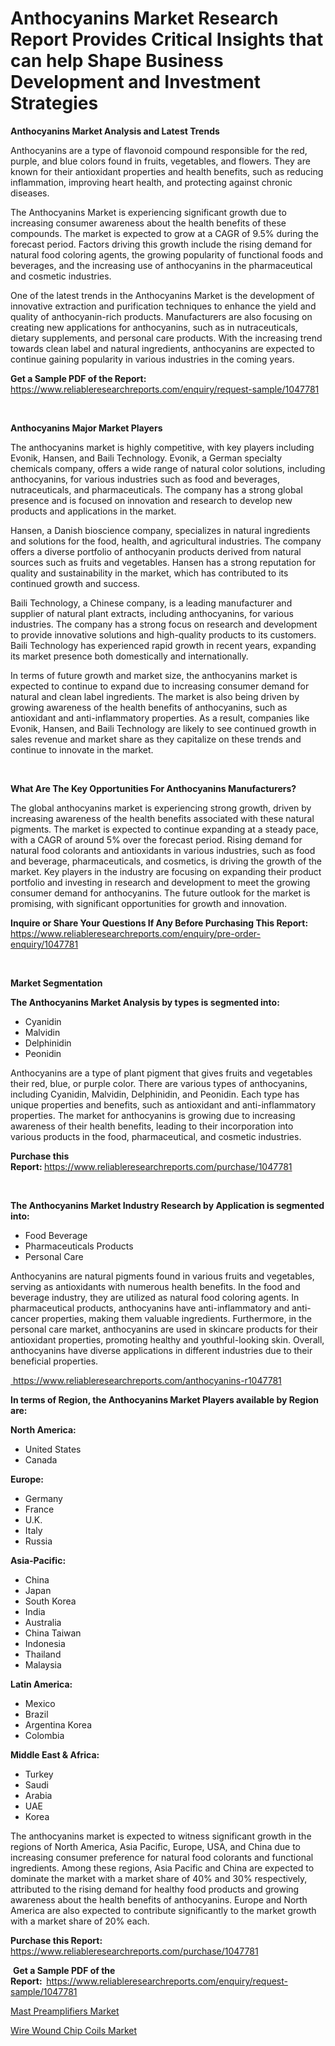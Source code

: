 <p><h1>Anthocyanins Market Research Report Provides Critical Insights that can help Shape Business Development and Investment Strategies</h1></p><p><strong>Anthocyanins Market Analysis and Latest Trends</strong></p>
<p><p>Anthocyanins are a type of flavonoid compound responsible for the red, purple, and blue colors found in fruits, vegetables, and flowers. They are known for their antioxidant properties and health benefits, such as reducing inflammation, improving heart health, and protecting against chronic diseases.</p><p>The Anthocyanins Market is experiencing significant growth due to increasing consumer awareness about the health benefits of these compounds. The market is expected to grow at a CAGR of 9.5% during the forecast period. Factors driving this growth include the rising demand for natural food coloring agents, the growing popularity of functional foods and beverages, and the increasing use of anthocyanins in the pharmaceutical and cosmetic industries.</p><p>One of the latest trends in the Anthocyanins Market is the development of innovative extraction and purification techniques to enhance the yield and quality of anthocyanin-rich products. Manufacturers are also focusing on creating new applications for anthocyanins, such as in nutraceuticals, dietary supplements, and personal care products. With the increasing trend towards clean label and natural ingredients, anthocyanins are expected to continue gaining popularity in various industries in the coming years.</p></p>
<p><strong>Get a Sample PDF of the Report:&nbsp;</strong> <a href="https://www.reliableresearchreports.com/enquiry/request-sample/1047781">https://www.reliableresearchreports.com/enquiry/request-sample/1047781</a></p>
<p>&nbsp;</p>
<p><strong>Anthocyanins Major Market Players</strong></p>
<p><p>The anthocyanins market is highly competitive, with key players including Evonik, Hansen, and Baili Technology. Evonik, a German specialty chemicals company, offers a wide range of natural color solutions, including anthocyanins, for various industries such as food and beverages, nutraceuticals, and pharmaceuticals. The company has a strong global presence and is focused on innovation and research to develop new products and applications in the market.</p><p>Hansen, a Danish bioscience company, specializes in natural ingredients and solutions for the food, health, and agricultural industries. The company offers a diverse portfolio of anthocyanin products derived from natural sources such as fruits and vegetables. Hansen has a strong reputation for quality and sustainability in the market, which has contributed to its continued growth and success.</p><p>Baili Technology, a Chinese company, is a leading manufacturer and supplier of natural plant extracts, including anthocyanins, for various industries. The company has a strong focus on research and development to provide innovative solutions and high-quality products to its customers. Baili Technology has experienced rapid growth in recent years, expanding its market presence both domestically and internationally.</p><p>In terms of future growth and market size, the anthocyanins market is expected to continue to expand due to increasing consumer demand for natural and clean label ingredients. The market is also being driven by growing awareness of the health benefits of anthocyanins, such as antioxidant and anti-inflammatory properties. As a result, companies like Evonik, Hansen, and Baili Technology are likely to see continued growth in sales revenue and market share as they capitalize on these trends and continue to innovate in the market.</p></p>
<p>&nbsp;</p>
<p><strong>What Are The Key Opportunities For Anthocyanins Manufacturers?</strong></p>
<p><p>The global anthocyanins market is experiencing strong growth, driven by increasing awareness of the health benefits associated with these natural pigments. The market is expected to continue expanding at a steady pace, with a CAGR of around 5% over the forecast period. Rising demand for natural food colorants and antioxidants in various industries, such as food and beverage, pharmaceuticals, and cosmetics, is driving the growth of the market. Key players in the industry are focusing on expanding their product portfolio and investing in research and development to meet the growing consumer demand for anthocyanins. The future outlook for the market is promising, with significant opportunities for growth and innovation.</p></p>
<p><strong>Inquire or Share Your Questions If Any Before Purchasing This Report:</strong> <a href="https://www.reliableresearchreports.com/enquiry/pre-order-enquiry/1047781">https://www.reliableresearchreports.com/enquiry/pre-order-enquiry/1047781</a></p>
<p>&nbsp;</p>
<p><strong>Market Segmentation</strong></p>
<p><strong>The Anthocyanins Market Analysis by types is segmented into:</strong></p>
<p><ul><li>Cyanidin</li><li>Malvidin</li><li>Delphinidin</li><li>Peonidin</li></ul></p>
<p><p>Anthocyanins are a type of plant pigment that gives fruits and vegetables their red, blue, or purple color. There are various types of anthocyanins, including Cyanidin, Malvidin, Delphinidin, and Peonidin. Each type has unique properties and benefits, such as antioxidant and anti-inflammatory properties. The market for anthocyanins is growing due to increasing awareness of their health benefits, leading to their incorporation into various products in the food, pharmaceutical, and cosmetic industries.</p></p>
<p><strong>Purchase this Report:&nbsp;</strong><a href="https://www.reliableresearchreports.com/purchase/1047781">https://www.reliableresearchreports.com/purchase/1047781</a></p>
<p>&nbsp;</p>
<p><strong>The Anthocyanins Market Industry Research by Application is segmented into:</strong></p>
<p><ul><li>Food Beverage</li><li>Pharmaceuticals Products</li><li>Personal Care</li></ul></p>
<p><p>Anthocyanins are natural pigments found in various fruits and vegetables, serving as antioxidants with numerous health benefits. In the food and beverage industry, they are utilized as natural food coloring agents. In pharmaceutical products, anthocyanins have anti-inflammatory and anti-cancer properties, making them valuable ingredients. Furthermore, in the personal care market, anthocyanins are used in skincare products for their antioxidant properties, promoting healthy and youthful-looking skin. Overall, anthocyanins have diverse applications in different industries due to their beneficial properties.</p></p>
<p><a href="https://www.reliableresearchreports.com/anthocyanins-r1047781">&nbsp;https://www.reliableresearchreports.com/anthocyanins-r1047781</a></p>
<p><strong>In terms of Region, the Anthocyanins Market Players available by Region are:</strong></p>
<p>
    <p> <strong> North America: </strong>
        <ul>
            <li>United States</li>
            <li>Canada</li>
        </ul>
        </p> 
    <p> <strong> Europe: </strong>
        <ul>
            <li>Germany</li>
            <li>France</li>
            <li>U.K.</li>
            <li>Italy</li>
            <li>Russia</li>
        </ul>
        </p> 
    <p> <strong> Asia-Pacific: </strong>
        <ul>
            <li>China</li>
            <li>Japan</li>
            <li>South Korea</li>
            <li>India</li>
            <li>Australia</li>
            <li>China Taiwan</li>
            <li>Indonesia</li>
            <li>Thailand</li>
            <li>Malaysia</li>
        </ul>
        </p> 
    <p> <strong> Latin America: </strong>
        <ul>
            <li>Mexico</li>
            <li>Brazil</li>
            <li>Argentina Korea</li>
            <li>Colombia</li>
        </ul>
        </p> 
    <p> <strong> Middle East & Africa: </strong>
        <ul>
            <li>Turkey</li>
            <li>Saudi</li>
            <li>Arabia</li>
            <li>UAE</li>
            <li>Korea</li>
        </ul>
    </p>
    </p>
<p><p>The anthocyanins market is expected to witness significant growth in the regions of North America, Asia Pacific, Europe, USA, and China due to increasing consumer preference for natural food colorants and functional ingredients. Among these regions, Asia Pacific and China are expected to dominate the market with a market share of 40% and 30% respectively, attributed to the rising demand for healthy food products and growing awareness about the health benefits of anthocyanins. Europe and North America are also expected to contribute significantly to the market growth with a market share of 20% each.</p></p>
<p><strong>Purchase this Report: </strong><a href="https://www.reliableresearchreports.com/purchase/1047781">https://www.reliableresearchreports.com/purchase/1047781</a></p>
<p>&nbsp;<strong>Get a Sample PDF of the Report:&nbsp;&nbsp;</strong><a href="https://www.reliableresearchreports.com/enquiry/request-sample/1047781">https://www.reliableresearchreports.com/enquiry/request-sample/1047781</a></p>
<p><strong></strong></p>
<p><p><a href="https://github.com/jerrycopelandthomaswsqd8q/Market-Research-Report-List-3/blob/main/mast-preamplifiers-market.md">Mast Preamplifiers Market</a></p><p><a href="https://github.com/yoshih12/Market-Research-Report-List-3/blob/main/wire-wound-chip-coils-market.md">Wire Wound Chip Coils Market</a></p></p>